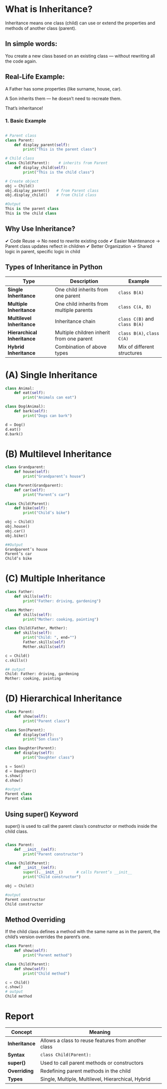 # What is Inheritance?

  Inheritance means one class (child) can use or extend the properties and methods of another class (parent).

## In simple words:

You create a new class based on an existing class — without rewriting all the code again.

## Real-Life Example:

A Father has some properties (like surname, house, car).

A Son inherits them — he doesn’t need to recreate them.

That’s inheritance!

### 1. Basic Example

```py

# Parent class
class Parent:
    def display_parent(self):
        print("This is the parent class")

# Child class
class Child(Parent):    # inherits from Parent
    def display_child(self):
        print("This is the child class")

# Create object
obj = Child()
obj.display_parent()   # from Parent class
obj.display_child()    # from Child class

#Output
This is the parent class
This is the child class

```
## Why Use Inheritance?

✔ Code Reuse → No need to rewrite existing code
✔ Easier Maintenance → Parent class updates reflect in children
✔ Better Organization → Shared logic in parent, specific logic in child

## Types of Inheritance in Python

| Type                         | Description                               | Example                       |
| ---------------------------- | ----------------------------------------- | ----------------------------- |
| **Single Inheritance**       | One child inherits from one parent        | `class B(A)`                  |
| **Multiple Inheritance**     | One child inherits from multiple parents  | `class C(A, B)`               |
| **Multilevel Inheritance**   | Inheritance chain                         | `class C(B)` and `class B(A)` |
| **Hierarchical Inheritance** | Multiple children inherit from one parent | `class B(A)`, `class C(A)`    |
| **Hybrid Inheritance**       | Combination of above types                | Mix of different structures   |

# (A) Single Inheritance

```py
class Animal:
    def eat(self):
        print("Animals can eat")

class Dog(Animal):
    def bark(self):
        print("Dogs can bark")

d = Dog()
d.eat()
d.bark()

```
# (B) Multilevel Inheritance

```py
class Grandparent:
    def house(self):
        print("Grandparent’s house")

class Parent(Grandparent):
    def car(self):
        print("Parent’s car")

class Child(Parent):
    def bike(self):
        print("Child’s bike")

obj = Child()
obj.house()
obj.car()
obj.bike()

##Output
Grandparent’s house
Parent’s car
Child’s bike

```
# (C) Multiple Inheritance

```py
class Father:
    def skills(self):
        print("Father: driving, gardening")

class Mother:
    def skills(self):
        print("Mother: cooking, painting")

class Child(Father, Mother):
    def skills(self):
        print("Child: ", end="")
        Father.skills(self)
        Mother.skills(self)

c = Child()
c.skills()

## output
Child: Father: driving, gardening
Mother: cooking, painting

```
# (D) Hierarchical Inheritance

```py
class Parent:
    def show(self):
        print("Parent class")

class Son(Parent):
    def display(self):
        print("Son class")

class Daughter(Parent):
    def display(self):
        print("Daughter class")

s = Son()
d = Daughter()
s.show()
d.show()

#output
Parent class
Parent class

```
## Using super() Keyword

super() is used to call the parent class’s constructor or methods inside the child class.

```py

class Parent:
    def __init__(self):
        print("Parent constructor")

class Child(Parent):
    def __init__(self):
        super().__init__()      # calls Parent’s __init__
        print("Child constructor")

obj = Child()

#output
Parent constructor
Child constructor


```
## Method Overriding

If the child class defines a method with the same name as in the parent, the child’s version overrides the parent’s one.

```py
class Parent:
    def show(self):
        print("Parent method")

class Child(Parent):
    def show(self):
        print("Child method")

c = Child()
c.show()
# output
Child method

```

# Report

| Concept         | Meaning                                             |
| --------------- | --------------------------------------------------- |
| **Inheritance** | Allows a class to reuse features from another class |
| **Syntax**      | `class Child(Parent):`                              |
| **super()**     | Used to call parent methods or constructors         |
| **Overriding**  | Redefining parent methods in the child              |
| **Types**       | Single, Multiple, Multilevel, Hierarchical, Hybrid  |
